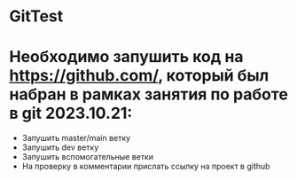 # GitTest

# **Необходимо запушить код на https://github.com/, который был набран в рамках занятия по работе в git 2023.10.21:** 
- Запушить master/main ветку
- Запушить dev ветку
- Запушить вспомогательные ветки
- На проверку в комментарии прислать ссылку на проект в github
